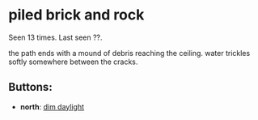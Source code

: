 # piled brick and rock

Seen 13 times. Last seen ??.

the path ends with a mound of debris reaching the ceiling. water trickles softly somewhere between the cracks.

## Buttons:

- **north**: [dim daylight](dim-daylight-gtiyc9.md)